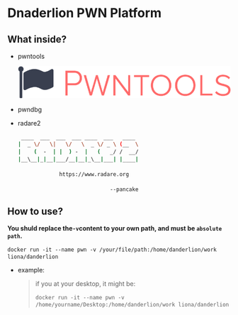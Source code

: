 # Dnaderlion PWN Platform



 ## What inside?

- pwntools

  ![pwntools](./pic/pwntools.png)

- pwndbg

  

- radare2
	```sh
	 ____  ___  ___  ___ ____  ___   ____
	|  _ \/   \|   \/   \  _ \/ _ \ (__  \
	|    (  -  | |  ) -  |   (   _/ /  __/
	|__\__|_|__|___/__|__|_\__|___| |____|
	
	             https://www.radare.org
	
	                             --pancake
	```

## How to use?

**You shuld replace the`-v`content to your own path, and must be `absolute path`.** 

```shell
docker run -it --name pwn -v /your/file/path:/home/danderlion/work liona/danderlion
```

- example:

  > if you at your desktop, it might  be:
  >
  > ```shell
  > docker run -it --name pwn -v /home/yourname/Desktop:/home/danderlion/work liona/danderlion
  > ```

